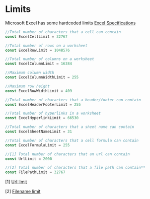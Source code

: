 # Limits
Microsoft Excel has some hardcoded limits [Excel Specifications](https://support.office.com/en-us/article/excel-specifications-and-limits-1672b34d-7043-467e-8e27-269d656771c3)

```go
//Total number of characters that a cell can contain
const ExcelCellLimit = 32767

//Total number of rows on a worksheet
const ExcelRowLimit = 1048576

//Total number of columns on a worksheet
const ExcelColumnLimit = 16384

//Maximum column width
const ExcelColumnWidthLimit = 255

//Maximum row height
const ExcelRowWidthLimit = 409

//Total number of characters that a header/footer can contain
const ExcelHeaderFooterLimit = 255

//Total number of hyperlinks in a worksheet
const ExcelHyperlinkLimit = 66530

//Total number of characters that a sheet name can contain
const ExcelSheetNameLimit = 31

//Total number of characters that a cell formula can contain
const ExcelFormulaLimit = 255

//[1] Total number of characters that an url can contain
const UrlLimit = 2000

//[2] Total number of characters that a file path can contain**
const FilePathLimit = 32767
```

[1] [Url limit](https://stackoverflow.com/questions/417142/what-is-the-maximum-length-of-a-url-in-different-browsers)

[2] [Filename limit](http://msdn.microsoft.com/en-us/library/aa365247(VS.85).aspx#maxpath)